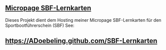 ## [Micropage SBF-Lernkarten](http://adoebeling.github.com/SBF-Lernkarten)

Dieses Projekt dient dem Hosting meiner Micropage SBF-Lernkarten für den Sportbootführerschein (SBF) See:

## https://ADoebeling.github.com/SBF-Lernkarten
